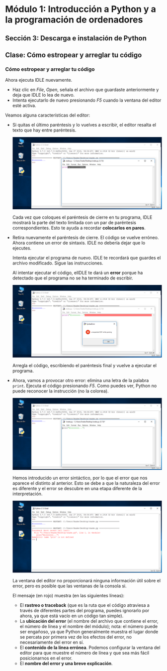 # Módulo 1: Introducción a Python y a la programación de ordenadores
## Sección 3: Descarga e instalación de Python
## Clase: Cómo estropear y arreglar tu código

### Cómo estropear y arreglar tu código

Ahora ejecuta IDLE nuevamente.

* Haz clic en *File*, *Open*, señala el archivo que guardaste anteriormente y deja que IDLE lo lea de nuevo.
* Intenta ejecutarlo de nuevo presionando *F5* cuando la ventana del editor esté activa.

Veamos alguna características del editor:

* Si quitas el último paréntesis y lo vuelves a escribir, el editor resalta el texto que hay entre paréntesis.

    ![python3](img/python8.png)

    Cada vez que coloques el paréntesis de cierre en tu programa, IDLE mostrará la parte del texto limitada con un par de paréntesis correspondientes. Esto te ayuda a recordar **colocarlos en pares**.

* Retira nuevamente el paréntesis de cierre. El código se vuelve erróneo. Ahora contiene un error de sintaxis. IDLE no debería dejar que lo ejecutes.

    Intenta ejecutar el programa de nuevo. IDLE te recordará que guardes el archivo modificado. Sigue las instrucciones.

    Al intentar ejecutar el código, elIDLE te dará un **error** porque ha detectado que el programa no se ha terminado de escribir.

    ![python3](img/python9.png)

    Arregla el código, escribiendo el paréntesis final y vuelve a ejecutar el programa.

* Ahora, vamos a provocar otro error: elimina una letra de la palabra `print`. Ejecuta el código presionando *F5*. Como puedes ver, Python no puede reconocer la instrucción (no la colorea).

    ![python3](img/python10.png)

    Hemos introducido un error sintáctico, por lo que el error que nos aparece el distinto al anterior. Esto se debe a que la naturaleza del error es diferente y el error se descubre en una etapa diferente de la interpretación.

    ![python3](img/python11.png)

    La ventana del editor no proporcionará ninguna información útil sobre el error, pero es posible que las ventanas de la consola si.
    
    El mensaje (en rojo) muestra (en las siguientes líneas):

    * El **rastreo o traceback** (que es la ruta que el código atraviesa a través de diferentes partes del programa, puedes ignorarlo por ahora, ya que está vacío en un código tan simple).
    * La **ubicación del error** (el nombre del archivo que contiene el error, el número de línea y el nombre del módulo); nota: el número puede ser engañoso, ya que Python generalmente muestra el lugar donde se percata por primera vez de los efectos del error, no necesariamente del error en sí.
    * El **contenido de la línea errónea**. Podemos configurar la ventana del editor para que muestre el número de línea y que sea más fácil posicionarnos en el error.
    * El **nombre del error y una breve explicación**.
